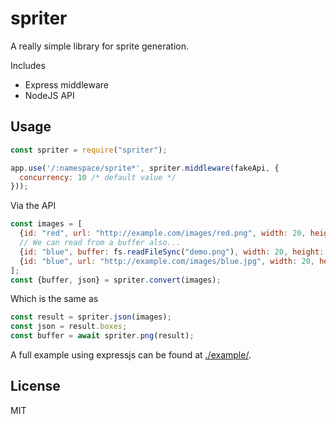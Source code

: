 # spriter
A really simple library for sprite generation.

Includes 

 - Express middleware
 - NodeJS API


## Usage

```javascript
const spriter = require("spriter");

app.use('/:namespace/sprite*', spriter.middleware(fakeApi, {
  concurrency: 10 /* default value */
}));
```

Via the API

```javascript
const images = [
  {id: "red", url: "http://example.com/images/red.png", width: 20, height: 20},
  // We can read from a buffer also...
  {id: "blue", buffer: fs.readFileSync("demo.png"), width: 20, height: 20},
  {id: "blue", url: "http://example.com/images/blue.jpg", width: 20, height: 20},
];
const {buffer, json} = spriter.convert(images);
```

Which is the same as

```javascript
const result = spriter.json(images);
const json = result.boxes;
const buffer = await spriter.png(result);
```

A full example using expressjs can be found at [./example/](/example).


## License
MIT

